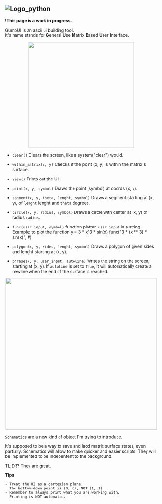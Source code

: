 ![Logo_python](https://user-images.githubusercontent.com/86384221/194611654-1cdbbac3-b784-466a-a198-4a081ad008fb.png)
--------------------------------------------------------------------------------

**!This page is a work in progress.**

GumbUI is an ascii ui building tool.<br>
It's name stands for **G**eneral **U**se **M**atrix **B**ased **U**ser **I**nterface.


<p align="center">
<img src="https://user-images.githubusercontent.com/86384221/194616763-da784ee2-4dec-474f-bb8c-5383e72dadfa.png" width="350">
</p>

- `clear()` Clears the screen, like a system("clear") would.

- `within_matrix(x, y)` Checks if the point (x, y) is within the matrix's surface.

- `view()` Prints out the UI.

- `point(x, y, symbol)` Draws the point (symbol) at coords (x, y).

- `segment(x, y, theta, lenght, symbol)` Draws a segment starting at (x, y), of `lenght` lenght and `theta` degrees.

- `circle(x, y, radius, symbol)` Draws a circle with center at (x, y) of radius `radius`.

- `func(user_input, symbol)` function plotter. `user_input` is a string.
Example: to plot the function y = 3 * x^3 * sin(x)
func("3 * (x ** 3) * sin(x)", #)

- `polygon(x, y, sides, lenght, symbol)` Draws a polygon of given sides and lenght starting at (x, y).

- `phrase(x, y, user_input, autoline)` Writes the string on the screen, starting at (x, y).
If `autoline` is set to `True`, it will automatically create a newline when the end of the surface is reached.

<p align="center">
<img src="https://user-images.githubusercontent.com/86384221/194620353-108b79cb-e70d-425c-9fa3-71680455ec53.png" width="500">
</p>

`Schematics` are a new kind of object I'm trying to introduce.

It's supposed to be a way to save and laod matrix surface states, even partially.
Schematics will allow to make quicker and easier scripts.
They will be implemented to be indepentent to the background.

TL;DR? They are great.

**Tips**
```
- Treat the UI as a cartesian plane.
  The bottom-down point is (0, 0), NOT (1, 1)
- Remember to always print what you are working with.
  Printing is NOT automatic.
``` 
